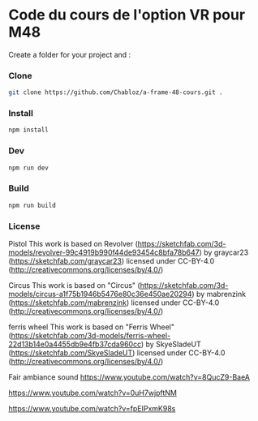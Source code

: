 # Code du cours de l'option VR pour M48

Create a folder for your project and :

### Clone
```sh
git clone https://github.com/Chabloz/a-frame-48-cours.git .
```
### Install
```sh
npm install
```
### Dev
```sh
npm run dev
```
### Build
```sh
npm run build
```

### License
Pistol
This work is based on Revolver (https://sketchfab.com/3d-models/revolver-99c4919b990f44de93454c8bfa78b647) by graycar23 (https://sketchfab.com/graycar23) licensed under CC-BY-4.0 (http://creativecommons.org/licenses/by/4.0/)

Circus
This work is based on "Circus" (https://sketchfab.com/3d-models/circus-a1f75b1946b5476e80c36e450ae20294) by mabrenzink (https://sketchfab.com/mabrenzink) licensed under CC-BY-4.0 (http://creativecommons.org/licenses/by/4.0/)

ferris wheel
This work is based on "Ferris Wheel" (https://sketchfab.com/3d-models/ferris-wheel-22d13b14e0a4455db9e4fb37cda960cc) by SkyeSladeUT (https://sketchfab.com/SkyeSladeUT) licensed under CC-BY-4.0 (http://creativecommons.org/licenses/by/4.0/)

Fair ambiance sound
https://www.youtube.com/watch?v=8QucZ9-BaeA 

https://www.youtube.com/watch?v=0uH7wjpftNM

https://www.youtube.com/watch?v=fpEIPxmK98s 

